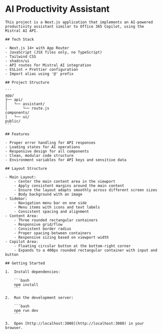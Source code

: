 # AI Productivity Assistant

    This project is a Next.js application that implements an AI-powered productivity assistant similar to Office 365 Copilot, using the Mistral AI API.

    ## Tech Stack

    - Next.js 14+ with App Router
    - JavaScript (JSX files only, no TypeScript)
    - Tailwind CSS
    - shadcn/ui
    - API routes for Mistral AI integration
    - ESLint + Prettier configuration
    - Import alias using '@' prefix

    ## Project Structure

    ```
    app/
    ├── api/
    │   └── assistant/
    │       └── route.js
    components/
    │   └── ui/
    public/
    ```

    ## Features

    - Proper error handling for API responses
    - Loading states for AI operations
    - Responsive design for all components
    - Clean, modular code structure
    - Environment variables for API keys and sensitive data

    ## Layout Structure

    - Main Layout:
        - Center the main content area in the viewport
        - Apply consistent margins around the main content
        - Ensure the layout adapts smoothly across different screen sizes
        - Body background with an image
    - Sidebar:
        - Navigation menu bar on one side
        - Menu items with icons and text labels
        - Consistent spacing and alignment
    - Content Area:
        - Three rounded rectangular containers
        - Responsive grid/flow
        - Consistent border radius
        - Proper spacing between containers
        - Responsive sizing based on viewport width
    - Copilot Area:
        - Floating circular button at the bottom-right corner
        - Expands to a 400px rounded rectangular container with input and button

    ## Getting Started

    1.  Install dependencies:

        ```bash
        npm install
        ```

    2.  Run the development server:

        ```bash
        npm run dev
        ```

    3.  Open [http://localhost:3000](http://localhost:3000) in your browser.

